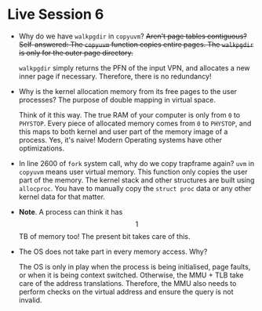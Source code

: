 # Live Session 6

- Why do we have `walkpgdir` in `copyuvm`? ~~Aren't page tables contiguous? Self-answered: The `copyuvm` function copies entire pages. The `walkpgdir` is only for the outer page directory.~~

  `walkpgdir` simply returns the PFN of the input VPN, and allocates a new inner page if necessary. Therefore, there is no redundancy!

- Why is the kernel allocation memory from its free pages to the user processes? The purpose of double mapping in virtual space.

  Think of it this way. The true RAM of your computer is only from `0` to `PHYSTOP`. Every piece of allocated memory comes from `0` to `PHYSTOP`, and this maps to both kernel and user part of the memory image of a process. Yes, it's naive! Modern Operating systems have other optimizations.

- In line 2600 of `fork` system call, why do we copy trapframe again? `uvm` in `copyuvm` means user virtual memory. This function only copies the user part of the memory. The kernel stack and other structures are built using `allocproc`. You have to manually copy the `struct proc` data or any other kernel data for that matter.

- **Note**. A process can think it has $$1$$TB of memory too! The present bit takes care of this.

- The OS does not take part in every memory access. Why?

  The OS is only in play when the process is being initialised, page faults, or when it is being context switched. Otherwise, the MMU + TLB take care of the address translations. Therefore, the MMU also needs to perform checks on the virtual address and ensure the query is not invalid. 

